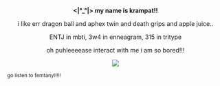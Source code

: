 
__<p align="center"><|°_°|> my name is krampat!! </p>__

<p align="center">i like err dragon ball and aphex twin and death grips and apple juice..</p>

<p align="center">ENTJ in mbti, 3w4 in enneagram, 315 in tritype</p>

<p align="center">oh puhleeeease interact with me i am so bored!!!</p>

<p align="center">
  <img src="https://github.com/user-attachments/assets/4a2f7e20-31fd-4fe2-bf4d-5b0e4dc93a05">
</p>
<sub>go listen to femtanyl!!!!</sub>
